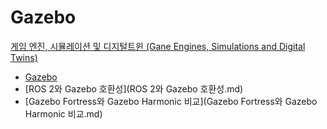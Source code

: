 # Gazebo
[게임 엔진, 시뮬레이션 및 디지털트윈 (Gane Engines, Simulations and Digital Twins)](../index.md)

- [Gazebo](Gazebo.md)
- [ROS 2와 Gazebo 호환성](ROS 2와 Gazebo 호환성.md)
- [Gazebo Fortress와 Gazebo Harmonic 비교](Gazebo Fortress와 Gazebo Harmonic 비교.md)
